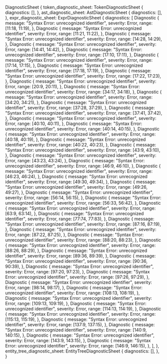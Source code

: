 DiagnosticSheet {
    token_diagnostic_sheet: TokenDiagnosticSheet {
        diagnostics: [],
    },
    ast_diagnostic_sheet: AstDiagnosticSheet {
        diagnostics: [],
    },
    expr_diagnostic_sheet: ExprDiagnosticSheet {
        diagnostics: [
            Diagnostic {
                message: "Syntax Error: unrecognized identifier",
                severity: Error,
                range: [11:18, 11:19),
            },
            Diagnostic {
                message: "Syntax Error: unrecognized identifier",
                severity: Error,
                range: [11:21, 11:22),
            },
            Diagnostic {
                message: "Syntax Error: unrecognized identifier",
                severity: Error,
                range: [14:28, 14:29),
            },
            Diagnostic {
                message: "Syntax Error: unrecognized identifier",
                severity: Error,
                range: [14:41, 14:42),
            },
            Diagnostic {
                message: "Syntax Error: unrecognized identifier",
                severity: Error,
                range: [17:10, 17:11),
            },
            Diagnostic {
                message: "Syntax Error: unrecognized identifier",
                severity: Error,
                range: [17:14, 17:15),
            },
            Diagnostic {
                message: "Syntax Error: unrecognized identifier",
                severity: Error,
                range: [17:18, 17:19),
            },
            Diagnostic {
                message: "Syntax Error: unrecognized identifier",
                severity: Error,
                range: [17:22, 17:23),
            },
            Diagnostic {
                message: "Syntax Error: unrecognized identifier",
                severity: Error,
                range: [20:9, 20:11),
            },
            Diagnostic {
                message: "Syntax Error: unrecognized identifier",
                severity: Error,
                range: [34:17, 34:18),
            },
            Diagnostic {
                message: "Syntax Error: unrecognized identifier",
                severity: Error,
                range: [34:20, 34:21),
            },
            Diagnostic {
                message: "Syntax Error: unrecognized identifier",
                severity: Error,
                range: [37:28, 37:29),
            },
            Diagnostic {
                message: "Syntax Error: unrecognized identifier",
                severity: Error,
                range: [37:41, 37:42),
            },
            Diagnostic {
                message: "Syntax Error: unrecognized identifier",
                severity: Error,
                range: [40:10, 40:11),
            },
            Diagnostic {
                message: "Syntax Error: unrecognized identifier",
                severity: Error,
                range: [40:14, 40:15),
            },
            Diagnostic {
                message: "Syntax Error: unrecognized identifier",
                severity: Error,
                range: [40:18, 40:19),
            },
            Diagnostic {
                message: "Syntax Error: unrecognized identifier",
                severity: Error,
                range: [40:22, 40:23),
            },
            Diagnostic {
                message: "Syntax Error: unrecognized identifier",
                severity: Error,
                range: [43:9, 43:10),
            },
            Diagnostic {
                message: "Syntax Error: unrecognized identifier",
                severity: Error,
                range: [43:23, 43:24),
            },
            Diagnostic {
                message: "Syntax Error: unrecognized identifier",
                severity: Error,
                range: [46:9, 46:10),
            },
            Diagnostic {
                message: "Syntax Error: unrecognized identifier",
                severity: Error,
                range: [46:23, 46:24),
            },
            Diagnostic {
                message: "Syntax Error: unrecognized identifier",
                severity: Error,
                range: [49:30, 49:34),
            },
            Diagnostic {
                message: "Syntax Error: unrecognized identifier",
                severity: Error,
                range: [49:26, 49:27),
            },
            Diagnostic {
                message: "Syntax Error: unrecognized identifier",
                severity: Error,
                range: [56:14, 56:15),
            },
            Diagnostic {
                message: "Syntax Error: unrecognized identifier",
                severity: Error,
                range: [56:33, 56:42),
            },
            Diagnostic {
                message: "Syntax Error: unrecognized identifier",
                severity: Error,
                range: [63:9, 63:14),
            },
            Diagnostic {
                message: "Syntax Error: unrecognized identifier",
                severity: Error,
                range: [77:74, 77:83),
            },
            Diagnostic {
                message: "Syntax Error: unrecognized identifier",
                severity: Error,
                range: [87:16, 87:19),
            },
            Diagnostic {
                message: "Syntax Error: unrecognized identifier",
                severity: Error,
                range: [87:22, 87:25),
            },
            Diagnostic {
                message: "Syntax Error: unrecognized identifier",
                severity: Error,
                range: [88:20, 88:23),
            },
            Diagnostic {
                message: "Syntax Error: unrecognized identifier",
                severity: Error,
                range: [88:26, 88:29),
            },
            Diagnostic {
                message: "Syntax Error: unrecognized identifier",
                severity: Error,
                range: [89:36, 89:39),
            },
            Diagnostic {
                message: "Syntax Error: unrecognized identifier",
                severity: Error,
                range: [90:36, 90:39),
            },
            Diagnostic {
                message: "Syntax Error: unrecognized identifier",
                severity: Error,
                range: [97:20, 97:23),
            },
            Diagnostic {
                message: "Syntax Error: unrecognized identifier",
                severity: Error,
                range: [97:26, 97:29),
            },
            Diagnostic {
                message: "Syntax Error: unrecognized identifier",
                severity: Error,
                range: [98:14, 98:17),
            },
            Diagnostic {
                message: "Syntax Error: unrecognized identifier",
                severity: Error,
                range: [108:13, 108:19),
            },
            Diagnostic {
                message: "Syntax Error: unrecognized identifier",
                severity: Error,
                range: [109:13, 109:19),
            },
            Diagnostic {
                message: "Syntax Error: unrecognized identifier",
                severity: Error,
                range: [114:13, 114:19),
            },
            Diagnostic {
                message: "Syntax Error: unrecognized identifier",
                severity: Error,
                range: [115:13, 115:19),
            },
            Diagnostic {
                message: "Syntax Error: unrecognized identifier",
                severity: Error,
                range: [137:9, 137:15),
            },
            Diagnostic {
                message: "Syntax Error: unrecognized identifier",
                severity: Error,
                range: [140:9, 140:15),
            },
            Diagnostic {
                message: "Syntax Error: unrecognized identifier",
                severity: Error,
                range: [143:9, 143:15),
            },
            Diagnostic {
                message: "Syntax Error: unrecognized identifier",
                severity: Error,
                range: [146:9, 146:15),
            },
        ],
    },
    entity_tree_diagnostic_sheet: EntityTreeDiagnosticSheet {
        diagnostics: [],
    },
}
